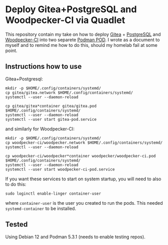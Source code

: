 # Deploy Gitea+PostgreSQL and Woodpecker-CI via Quadlet

This repository contain my take on how to deploy [Gitea](https://about.gitea.com/) + [PostgreSQL](https://www.postgresql.org/) and [Woodpecker-CI](https://woodpecker-ci.org/) into two separete [Podman POD](https://podman.io). I wrote as a document to myself and to remind me how to do this, should my homelab fail at some point.

## Instructions how to use

Gitea+Postgresql:

```shell
mkdir -p $HOME/.config/containers/systemd/
cp gitea/gitea.network $HOME/.config/containers/systemd/
systemctl --user --daemon-reload

cp gitea/gitea*container gitea/gitea.pod $HOME/.config/containers/systemd/
systemctl --user --daemon-reload
systemctl --user start gitea-pod.service
```

and similarly for Woodpecker-CI:

```shell
mkdir -p $HOME/.config/containers/systemd/
cp woodpecker-ci/woodpecker.network $HOME/.config/containers/systemd/
systemctl --user --daemon-reload

cp woodpecker-ci/woodpecker*container woodpecker/woodpecker-ci.pod $HOME/.config/containers/systemd/
systemctl --user --daemon-reload
systemctl --user start woodpecker-ci-pod.service
```

If you want these services to start on system startup, you will need to also to do this:
```shell
sudo loginctl enable-linger container-user
```
where `container-user` is the user you created to run the pods. This needed `systemd-container` to be installed.

## Tested

Using Debian 12 and Podman 5.3.1 (needs to enable testing repos).
